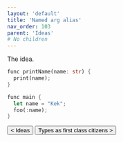 ```yaml
---
layout: 'default'
title: 'Named arg alias'
nav_order: 103
parent: 'Ideas'
# No children
---
```


The idea.
```rust
func printName(name: str) {
  print(name);
}

func main {
  let name = "Kek";
  foo(:name);
}
```
<button class="btn btn-outline" href="/ideas/index.md">< Ideas</button>
<button class="btn btn-outline" href="/ideas/types-as-first-class-citizens.md">Types as first class citizens ></button>
